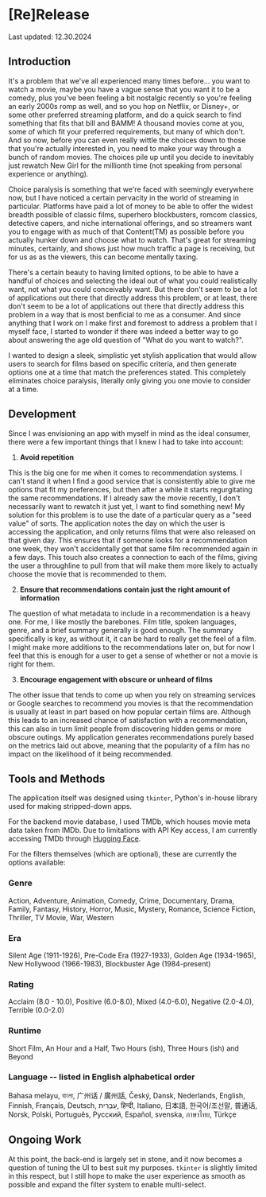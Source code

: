 # [Re]Release

Last updated: 12.30.2024

## Introduction
It's a problem that we've all experienced many times before... you want to watch a movie, maybe you have a vague sense that you want it to be a comedy, plus you've been feeling a bit nostalgic recently so you're feeling an early 2000s romp as well, and so you hop on Netflix, or Disney+, or some other preferred streaming platform, and do a quick search to find something that fits that bill and BAMM! A thousand movies come at you, some of which fit your preferred requirements, but many of which don't. And so now, before you can even really wittle the choices down to those that you're actually interested in, you need to make your way through a bunch of random movies. The choices pile up until you decide to inevitably just rewatch New Girl for the millionth time (not speaking from personal experience or anything).

Choice paralysis is something that we're faced with seemingly everywhere now, but I have noticed a certain pervacity in the world of streaming in particular. Platforms have paid a lot of money to be able to offer the widest breadth possible of classic films, superhero blockbusters, romcom classics, detective capers, and niche international offerings, and so streamers want you to engage with as much of that Content(TM) as possible before you actually hunker down and choose what to watch. That's great for streaming minutes, certainly, and shows just how much traffic a page is receiving, but for us as as the viewers, this can become mentally taxing.

There's a certain beauty to having limited options, to be able to have a handful of choices and selecting the ideal out of what you could realistically want, not what you could conceivably want. But there don't seem to be a lot of applications out there that directly address this problem, or at least, there don't seem to be a lot of applications out there that directly address this problem in a way that is most benficial to me as a consumer. And since anything that I work on I make first and foremost to address a problem that I myself face, I started to wonder if there was indeed a better way to go about answering the age old question of "What do you want to watch?". 

I wanted to design a sleek, simplistic yet stylish application that would allow users to search for films based on specific criteria, and then generate options one at a time that match the preferences stated. This completely eliminates choice paralysis, literally only giving you one movie to consider at a time.

## Development
Since I was envisioning an app with myself in mind as the ideal consumer, there were a few important things that I knew I had to take into account:

1. **Avoid repetition**

This is the big one for me when it comes to recommendation systems. I can't stand it when I find a good service that is consistently able to give me options that fit my preferences, but then after a while it starts regurgitating the same recommendations. If I already saw the movie recently, I don't necessarily want to rewatch it just yet, I want to find something new! My solution for this problem is to use the date of a particular query as a "seed value" of sorts. The application notes the day on which the user is accessing the application, and only returns films that were also released on that given day. This ensures that if someone looks for a recommendation one week, they won't accidentally get that same film recommended again in a few days. This touch also creates a connection to each of the films, giving the user a throughline to pull from that will make them more likely to actually choose the movie that is recommended to them.

2. **Ensure that recommendations contain just the right amount of information**

The question of what metadata to include in a recommendation is a heavy one. For me, I like mostly the barebones. Film title, spoken languages, genre, and a brief summary generally is good enough. The summary specifically is key, as without it, it can be hard to really get the feel of a film. I might make more additions to the recommendations later on, but for now I feel that this is enough for a user to get a sense of whether or not a movie is right for them.


3. **Encourage engagement with obscure or unheard of films**

The other issue that tends to come up when you rely on streaming services or Google searches to recommend you movies is that the recommendation is usually at least in part based on how popular certain films are. Although this leads to an increased chance of satisfaction with a recommendation, this can also in turn limit people from discovering hidden gems or more obscure outings. My application generates recommendations purely based on the metrics laid out above, meaning that the popularity of a film has no impact on the likelihood of it being recommended.

## Tools and Methods

The application itself was designed using `tkinter`, Python's in-house library used for making stripped-down apps.

For the backend movie database, I used TMDb, which houses movie meta data taken from IMDb. Due to limitations with API Key access, I am currently accessing TMDb through [Hugging Face]([url](https://huggingface.co/datasets/bloc4488/TMDB-all-movies/viewer/default/train?sort[column]=id&sort[direction]=desc)).

For the filters themselves (which are optional), these are currently the options available:

### Genre
Action, Adventure, Animation, Comedy, Crime, Documentary, Drama, Family, Fantasy, History, Horror, Music, Mystery, Romance, Science Fiction, Thriller, TV Movie, War, Western


### Era
Silent Age (1911-1926), Pre-Code Era (1927-1933), Golden Age (1934-1965), New Hollywood (1966-1983), Blockbuster Age (1984-present)


### Rating
Acclaim (8.0 - 10.0), Positive (6.0-8.0), Mixed (4.0-6.0), Negative (2.0-4.0), Terrible (0.0-2.0)


### Runtime
Short Film, An Hour and a Half, Two Hours (ish), Three Hours (ish) and Beyond


### Language -- listed in English alphabetical order
Bahasa melayu, বাংলা, 广州话 / 廣州話, Český, Dansk, Nederlands,  English, Finnish, Français, Deutsch, עִבְרִית, हिन्दी, Italiano, 日本語, 한국어/조선말, 普通话, Norsk, Polski, Português, Pусский, 
Español, svenska, ภาษาไทย, Türkçe

## Ongoing Work
At this point, the back-end is largely set in stone, and it now becomes a question of tuning the UI to best suit my purposes. `tkinter` is slightly limited in this respect, but I still hope to make the user experience as smooth as possible and expand the filter system to enable multi-select.
